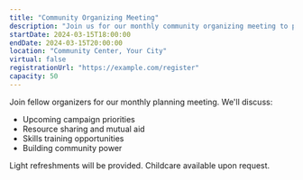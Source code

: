```yaml
---
title: "Community Organizing Meeting"
description: "Join us for our monthly community organizing meeting to plan upcoming actions and build solidarity"
startDate: 2024-03-15T18:00:00
endDate: 2024-03-15T20:00:00
location: "Community Center, Your City"
virtual: false
registrationUrl: "https://example.com/register"
capacity: 50
---
```


Join fellow organizers for our monthly planning meeting. We'll discuss:

- Upcoming campaign priorities
- Resource sharing and mutual aid
- Skills training opportunities
- Building community power

Light refreshments will be provided. Childcare available upon request.